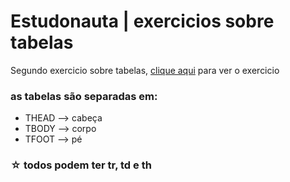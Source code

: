 # Estudonauta | exercicios sobre tabelas 

Segundo exercicio sobre tabelas,  [clique aqui](https://exercicio-2-sobre-tabelas.netlify.app/) para ver o exercicio 

### as tabelas são separadas em:

* THEAD --> cabeça  
* TBODY --> corpo
* TFOOT --> pé

### ☆ todos podem ter tr, td e th


